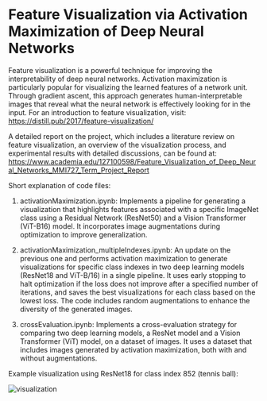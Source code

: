 # Feature Visualization via Activation Maximization of Deep Neural Networks

Feature visualization is a powerful technique for improving the interpretability of deep neural networks. Activation maximization is particularly popular for visualizing the learned features of a network unit. Through gradient ascent, this approach generates human-interpretable images that reveal what the neural network is effectively looking for in the input. For an introduction to feature visualization, visit: https://distill.pub/2017/feature-visualization/

A detailed report on the project, which includes a literature review on feature visualization, an overview of the visualization process, and experimental results with detailed discussions, can be found at: https://www.academia.edu/127100598/Feature_Visualization_of_Deep_Neural_Networks_MMI727_Term_Project_Report

Short explanation of code files:

1) activationMaximization.ipynb: Implements a pipeline for generating a visualization that highlights features associated with a specific ImageNet class using a Residual Network (ResNet50) and a Vision Transformer (ViT-B16) model. It incorporates image augmentations during optimization to improve generalization.

2) activationMaximization_multipleIndexes.ipynb: An update on the previous one and performs activation maximization to generate visualizations for specific class indexes in two deep learning models (ResNet18 and ViT-B/16) in a single pipeline. It uses early stopping to halt optimization if the loss does not improve after a specified number of iterations, and saves the best visualizations for each class based on the lowest loss. The code includes random augmentations to enhance the diversity of the generated images.

3) crossEvaluation.ipynb: Implements a cross-evaluation strategy for comparing two deep learning models, a ResNet model and a Vision Transformer (ViT) model, on a dataset of images. It uses a dataset that includes images generated by activation maximization, both with and without augmentations.

Example visualization using ResNet18 for class index 852 (tennis ball):

![visualization](https://github.com/user-attachments/assets/66ee57ef-07c8-4152-a551-60df966ad928)

